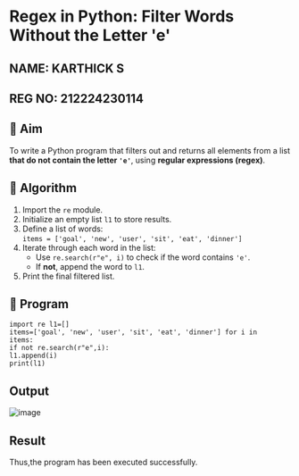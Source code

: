 # Regex in Python: Filter Words Without the Letter 'e'
## NAME: KARTHICK S
## REG NO: 212224230114
## 🎯 Aim
To write a Python program that filters out and returns all elements from a list **that do not contain the letter `'e'`**, using **regular expressions (regex)**.

## 🧠 Algorithm
1. Import the `re` module.
2. Initialize an empty list `l1` to store results.
3. Define a list of words:  
   `items = ['goal', 'new', 'user', 'sit', 'eat', 'dinner']`
4. Iterate through each word in the list:
   - Use `re.search(r"e", i)` to check if the word contains `'e'`.
   - If **not**, append the word to `l1`.
5. Print the final filtered list.

## 🧾 Program
```
import re l1=[] 
items=['goal', 'new', 'user', 'sit', 'eat', 'dinner'] for i in 
items: 
if not re.search(r"e",i): 
l1.append(i) 
print(l1)
```
## Output
![image](https://github.com/user-attachments/assets/3feafa62-be78-427d-980a-e64781ab96b3)

## Result
Thus,the program has been executed successfully.

